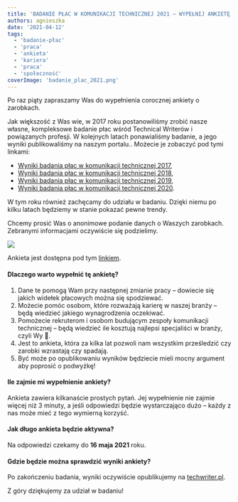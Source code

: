 ```yaml
---
title: 'BADANIE PŁAC W KOMUNIKACJI TECHNICZNEJ 2021 – WYPEŁNIJ ANKIETĘ!'
authors: agnieszka
date: '2021-04-12'
tags:
  - 'badanie-płac'
  - 'praca'
  - 'ankieta'
  - 'kariera'
  - 'praca'
  - 'społeczność'
coverImage: 'badanie_plac_2021.png'
---
```


Po raz piąty zapraszamy Was do wypełnienia corocznej ankiety o zarobkach.

<!--truncate-->

Jak większość z Was wie, w 2017 roku postanowiliśmy zrobić nasze własne,
kompleksowe badanie płac wśród Technical Writerów i powiązanych profesji. W
kolejnych latach ponawialiśmy badanie, a jego wyniki publikowaliśmy na naszym
portalu.. Możecie je zobaczyć pod tymi linkami:

- [Wyniki badania płac w komunikacji technicznej 2017](http://techwriter.pl/wyniki-badania-plac-w-komunikacji-technicznej/),
- [Wyniki badania płac w komunikacji technicznej 2018](http://techwriter.pl/wyniki-badania-plac-w-komunikacji-technicznej-2018/),
- [Wyniki badania płac w komunikacji technicznej 2019](http://techwriter.pl/wyniki-badania-plac-w-komunikacji-technicznej-2019/),
- [Wyniki badania płac w komunikacji technicznej 2020](http://techwriter.pl/wyniki-badania-plac-w-komunikacji-technicznej-2020/).

W tym roku również zachęcamy do udziału w badaniu. Dzięki niemu po kilku latach
będziemy w stanie pokazać pewne trendy.

Chcemy prosić Was o anonimowe podanie danych o Waszych zarobkach. Zebranymi
informacjami oczywiście się podzielimy.

[![](images/badanie_plac_2021_wypelnij.png)](https://forms.gle/mSjciSe2ubBg7mFN9)

Ankieta jest dostępna pod tym [linkiem](https://forms.gle/mSjciSe2ubBg7mFN9).

#### Dlaczego warto wypełnić tę ankietę?

1. Dane te pomogą Wam przy następnej zmianie pracy – dowiecie się jakich widełek
   płacowych można się spodziewać.
2. Możecie pomóc osobom, które rozważają karierę w naszej branży – będą wiedzieć
   jakiego wynagrodzenia oczekiwać.
3. Pomożecie rekruterom i osobom budującym zespoły komunikacji technicznej –
   będą wiedzieć ile kosztują najlepsi specjaliści w branży, czyli Wy 🙂.
4. Jest to ankieta, która za kilka lat pozwoli nam wszystkim prześledzić czy
   zarobki wzrastają czy spadają.
5. Być może po opublikowaniu wyników będziecie mieli mocny argument aby poprosić
   o podwyżkę!

#### Ile zajmie mi wypełnienie ankiety?

Ankieta zawiera kilkanaście prostych pytań. Jej wypełnienie nie zajmie więcej
niż 3 minuty, a jeśli odpowiedzi będzie wystarczająco dużo – każdy z nas może
mieć z tego wymierną korzyść.

#### Jak długo ankieta będzie aktywna?

Na odpowiedzi czekamy do **16 maja 2021** roku.

#### Gdzie będzie można sprawdzić wyniki ankiety?

Po zakończeniu badania, wyniki oczywiście opublikujemy na
[techwriter.pl](http://techwriter.pl/).

Z góry dziękujemy za udział w badaniu!
